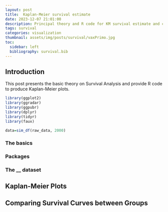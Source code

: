 ```yaml
---
layout: post
title:  Kaplan-Meier survival estimate
date: 2023-12-07 21:01:00
description: Principal theory and R code for KM survival estimate and comparissons between survival curves
tags: survival
categories: visualization
thumbnail: assets/img/posts/survival/vaxPrimo.jpg
toc:
  sidebar: left
  bibliography: survival.bib
---
```



## Introduction
This post presents the basic theory on Survival Analysis and provide R code to produce Kaplan-Meier plots.

```R
library(ggplot2)
library(ggradar)
library(ggpubr)
library(dplyr)
library(tidyr)
library(faux)

data=sim_df(raw_data, 2000)
```
### The basics


### Packages


### The __ dataset

## Kaplan-Meier Plots

## Comparing Survival Curves between Groups